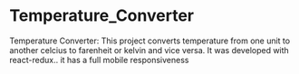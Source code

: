 # Temperature_Converter
Temperature Converter: This project converts temperature from one unit to another celcius to farenheit or kelvin and vice versa. It was developed with react-redux.. it has a full mobile responsiveness 
